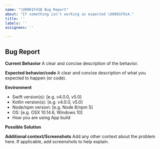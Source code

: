 ```yaml
---
name: "\U0001F41B Bug Report"
about: "If something isn't working as expected \U0001F914."
title: ''
labels: ''
assignees: ''

---
```


## Bug Report

**Current Behavior**
A clear and concise description of the behavior.

**Expected behavior/code**
A clear and concise description of what you expected to happen (or code).

**Environment**

- Swift version(s): [e.g. v4.0.0, v5.0]
- Kotlin version(s): [e.g. v4.0.0, v5.0]
- Node/npm version: [e.g. Node 8/npm 5]
- OS: [e.g. OSX 10.14.6, Windows 10]
- How you are using App build

**Possible Solution**

<!--- Only if you have suggestions on a fix for the bug -->

**Additional context/Screenshots**
Add any other context about the problem here. If applicable, add screenshots to help explain.
